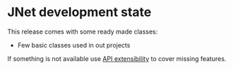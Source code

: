 # JNet development state

This release comes with some ready made classes:

* Few basic classes used in out projects

If something is not available use [API extensibility](API_extensibility.md) to cover missing features.
